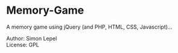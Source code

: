 
Memory-Game
===

A memory game using jQuery (and PHP, HTML, CSS, Javascript)...

Author: Simon Lepel  
License: GPL

